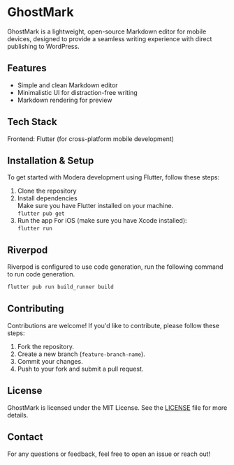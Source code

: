 # GhostMark
GhostMark is a lightweight, open-source Markdown editor for mobile devices, designed to provide a seamless writing experience with direct publishing to WordPress.

## Features
- Simple and clean Markdown editor
- Minimalistic UI for distraction-free writing
- Markdown rendering for preview

## Tech Stack
Frontend: Flutter (for cross-platform mobile development)

## Installation & Setup
To get started with Modera development using Flutter, follow these steps:
1. Clone the repository
2. Install dependencies  
Make sure you have Flutter installed on your machine.  
`flutter pub get`
3. Run the app
For iOS (make sure you have Xcode installed):  
`flutter run`

## Riverpod
Riverpod is configured to use code generation, run the following command to run code generation.
```bash
flutter pub run build_runner build
```

## Contributing
Contributions are welcome! If you'd like to contribute, please follow these steps:
1. Fork the repository.
2. Create a new branch (`feature-branch-name`).
3. Commit your changes.
4. Push to your fork and submit a pull request.

## License
GhostMark is licensed under the MIT License. See the [LICENSE](LICENSE) file for more details.

## Contact
For any questions or feedback, feel free to open an issue or reach out!
